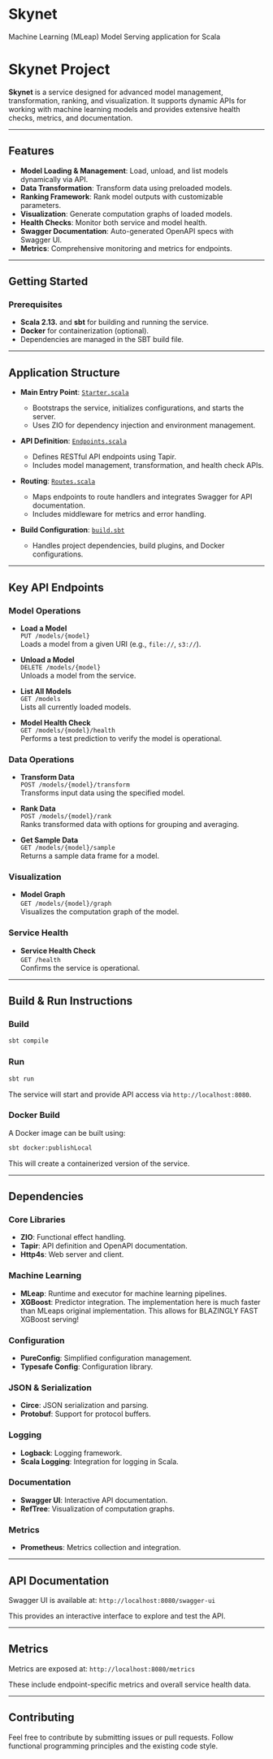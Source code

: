 Skynet
=============================

Machine Learning (MLeap) Model Serving application for Scala

# Skynet Project

**Skynet** is a service designed for advanced model management, transformation, ranking, and visualization. It supports dynamic APIs for working with machine learning models and provides extensive health checks, metrics, and documentation.

---

## Features

- **Model Loading & Management**: Load, unload, and list models dynamically via API.
- **Data Transformation**: Transform data using preloaded models.
- **Ranking Framework**: Rank model outputs with customizable parameters.
- **Visualization**: Generate computation graphs of loaded models.
- **Health Checks**: Monitor both service and model health.
- **Swagger Documentation**: Auto-generated OpenAPI specs with Swagger UI.
- **Metrics**: Comprehensive monitoring and metrics for endpoints.

---

## Getting Started

### Prerequisites

- **Scala 2.13.** and **sbt** for building and running the service.
- **Docker** for containerization (optional).
- Dependencies are managed in the SBT build file.

---

## Application Structure

- **Main Entry Point**: [`Starter.scala`](skynet-api/src/main/scala/com/overstock/skynet/Starter.scala)
  - Bootstraps the service, initializes configurations, and starts the server.
  - Uses ZIO for dependency injection and environment management.

- **API Definition**: [`Endpoints.scala`](skynet-api/src/main/scala/com/overstock/skynet/http/Endpoints.scala)
  - Defines RESTful API endpoints using Tapir.
  - Includes model management, transformation, and health check APIs.

- **Routing**: [`Routes.scala`](skynet-api/src/main/scala/com/overstock/skynet/http/Routes.scala)
  - Maps endpoints to route handlers and integrates Swagger for API documentation.
  - Includes middleware for metrics and error handling.

- **Build Configuration**: [`build.sbt`](build.sbt)
  - Handles project dependencies, build plugins, and Docker configurations.

---

## Key API Endpoints

### Model Operations

- **Load a Model**  
  `PUT /models/{model}`  
  Loads a model from a given URI (e.g., `file://`, `s3://`).

- **Unload a Model**  
  `DELETE /models/{model}`  
  Unloads a model from the service.

- **List All Models**  
  `GET /models`  
  Lists all currently loaded models.

- **Model Health Check**  
  `GET /models/{model}/health`  
  Performs a test prediction to verify the model is operational.

### Data Operations

- **Transform Data**  
  `POST /models/{model}/transform`  
  Transforms input data using the specified model.

- **Rank Data**  
  `POST /models/{model}/rank`  
  Ranks transformed data with options for grouping and averaging.

- **Get Sample Data**  
  `GET /models/{model}/sample`  
  Returns a sample data frame for a model.

### Visualization

- **Model Graph**  
  `GET /models/{model}/graph`  
  Visualizes the computation graph of the model.

### Service Health

- **Service Health Check**  
  `GET /health`  
  Confirms the service is operational.

---

## Build & Run Instructions

### Build

```bash
sbt compile
```

### Run

```bash
sbt run
```

The service will start and provide API access via `http://localhost:8080`.

### Docker Build

A Docker image can be built using:

```bash
sbt docker:publishLocal
```

This will create a containerized version of the service.

---

## Dependencies

### Core Libraries

- **ZIO**: Functional effect handling.
- **Tapir**: API definition and OpenAPI documentation.
- **Http4s**: Web server and client.

### Machine Learning

- **MLeap**: Runtime and executor for machine learning pipelines.
- **XGBoost**: Predictor integration. The implementation here is much faster than MLeaps original implementation. This allows for BLAZINGLY FAST XGBoost serving!

### Configuration

- **PureConfig**: Simplified configuration management.
- **Typesafe Config**: Configuration library.

### JSON & Serialization

- **Circe**: JSON serialization and parsing.
- **Protobuf**: Support for protocol buffers.

### Logging

- **Logback**: Logging framework.
- **Scala Logging**: Integration for logging in Scala.

### Documentation

- **Swagger UI**: Interactive API documentation.
- **RefTree**: Visualization of computation graphs.

### Metrics

- **Prometheus**: Metrics collection and integration.

---

## API Documentation

Swagger UI is available at:
`http://localhost:8080/swagger-ui`

This provides an interactive interface to explore and test the API.

---

## Metrics

Metrics are exposed at:
`http://localhost:8080/metrics`

These include endpoint-specific metrics and overall service health data.

---

## Contributing

Feel free to contribute by submitting issues or pull requests. Follow functional programming principles and the existing code style.
